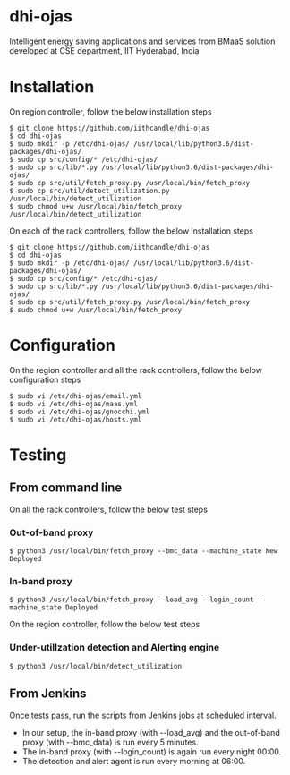 # dhi-ojas
Intelligent energy saving applications and services from BMaaS solution developed at CSE department, IIT Hyderabad, India


# Installation

On region controller, follow the below installation steps

```
$ git clone https://github.com/iithcandle/dhi-ojas
$ cd dhi-ojas
$ sudo mkdir -p /etc/dhi-ojas/ /usr/local/lib/python3.6/dist-packages/dhi-ojas/
$ sudo cp src/config/* /etc/dhi-ojas/
$ sudo cp src/lib/*.py /usr/local/lib/python3.6/dist-packages/dhi-ojas/
$ sudo cp src/util/fetch_proxy.py /usr/local/bin/fetch_proxy
$ sudo cp src/util/detect_utilization.py /usr/local/bin/detect_utilization
$ sudo chmod u+w /usr/local/bin/fetch_proxy /usr/local/bin/detect_utilization
```

On each of the rack controllers, follow the below installation steps

```
$ git clone https://github.com/iithcandle/dhi-ojas
$ cd dhi-ojas
$ sudo mkdir -p /etc/dhi-ojas/ /usr/local/lib/python3.6/dist-packages/dhi-ojas/
$ sudo cp src/config/* /etc/dhi-ojas/
$ sudo cp src/lib/*.py /usr/local/lib/python3.6/dist-packages/dhi-ojas/
$ sudo cp src/util/fetch_proxy.py /usr/local/bin/fetch_proxy
$ sudo chmod u+w /usr/local/bin/fetch_proxy
```


# Configuration

On the region controller and all the rack controllers, follow the below configuration steps
```
$ sudo vi /etc/dhi-ojas/email.yml
$ sudo vi /etc/dhi-ojas/maas.yml
$ sudo vi /etc/dhi-ojas/gnocchi.yml
$ sudo vi /etc/dhi-ojas/hosts.yml
```

# Testing #

## From command line ##

On all the rack controllers, follow the below test steps

### Out-of-band proxy ###

```
$ python3 /usr/local/bin/fetch_proxy --bmc_data --machine_state New Deployed
```

### In-band proxy ###

```
$ python3 /usr/local/bin/fetch_proxy --load_avg --login_count --machine_state Deployed
```

On the region controller, follow the below test steps

### Under-utillzation detection and Alerting engine ###
```
$ python3 /usr/local/bin/detect_utilization
``` 

## From Jenkins ##

Once tests pass, run the scripts from Jenkins jobs at scheduled interval.

- In our setup, the in-band proxy (with --load_avg) and the out-of-band proxy (with --bmc_data) is run every 5 minutes.
- The in-band proxy (with --login_count) is again run every night 00:00.
- The detection and alert agent is run every morning at 06:00.



